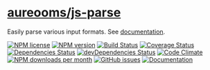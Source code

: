 # [aureooms/js-parse](https://aureooms.github.io/js-parse)
Easily parse various input formats. See [documentation](https://aureooms.github.io/js-parse).

[![NPM license](https://img.shields.io/npm/l/@aureooms/js-parse.svg?style=flat)](https://raw.githubusercontent.com/aureooms/js-parse/master/LICENSE)
[![NPM version](https://img.shields.io/npm/v/@aureooms/js-parse.svg?style=flat)](https://www.npmjs.org/package/@aureooms/js-parse)
[![Build Status](https://img.shields.io/travis/aureooms/js-parse.svg?style=flat)](https://travis-ci.org/aureooms/js-parse)
[![Coverage Status](https://img.shields.io/coveralls/aureooms/js-parse.svg?style=flat)](https://coveralls.io/r/aureooms/js-parse)
[![Dependencies Status](https://img.shields.io/david/aureooms/js-parse.svg?style=flat)](https://david-dm.org/aureooms/js-parse#info=dependencies)
[![devDependencies Status](https://img.shields.io/david/dev/aureooms/js-parse.svg?style=flat)](https://david-dm.org/aureooms/js-parse#info=devDependencies)
[![Code Climate](https://img.shields.io/codeclimate/github/aureooms/js-parse.svg?style=flat)](https://codeclimate.com/github/aureooms/js-parse)
[![NPM downloads per month](https://img.shields.io/npm/dm/@aureooms/js-parse.svg?style=flat)](https://www.npmjs.org/package/@aureooms/js-parse)
[![GitHub issues](https://img.shields.io/github/issues/aureooms/js-parse.svg?style=flat)](https://github.com/aureooms/js-parse/issues)
[![Documentation](https://aureooms.github.io/js-parse/badge.svg)](https://aureooms.github.io/js-parse/source.html)
